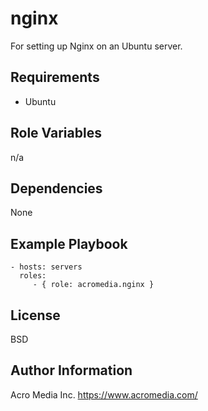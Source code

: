 nginx
======

For setting up Nginx on an Ubuntu server.


Requirements
------------
* Ubuntu

Role Variables
--------------

n/a

Dependencies
------------

None

Example Playbook
----------------

    - hosts: servers
      roles:
         - { role: acromedia.nginx }

License
-------

BSD

Author Information
------------------

Acro Media Inc.
https://www.acromedia.com/
